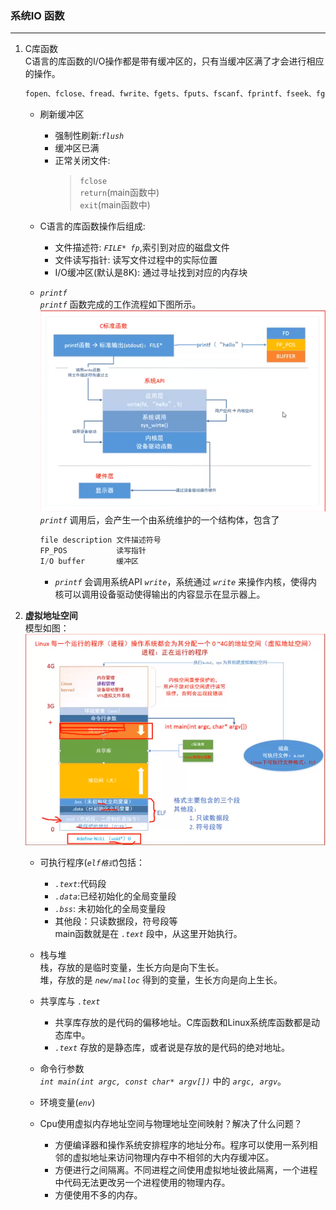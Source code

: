 ### 系统IO 函数
---
1. C库函数  
    C语言的库函数的I/O操作都是带有缓冲区的，只有当缓冲区满了才会进行相应的操作。  
    ```c
    fopen、fclose、fread、fwrite、fgets、fputs、fscanf、fprintf、fseek、fgetc、fputc、ftell、feof、flush...
    ```  
    + 刷新缓冲区
        + 强制性刷新:*`flush`*
        + 缓冲区已满
        + 正常关闭文件:  
            > `fclose`  
            > `return`(main函数中)  
            > `exit`(main函数中)
    + C语言的库函数操作后组成:
        + 文件描述符: *`FILE* fp`*,索引到对应的磁盘文件
        + 文件读写指针: 读写文件过程中的实际位置
        + I/O缓冲区(默认是8K): 通过寻址找到对应的内存块

    + *`printf`*  
    *`printf`* 函数完成的工作流程如下图所示。
        ![*`printf`* 工作流程](./Image/printf.jpg)  
         *`printf`*  调用后，会产生一个由系统维护的一个结构体，包含了
        ```cpp  
        file description 文件描述符号
        FP_POS           读写指针
        I/O buffer       缓冲区
        ```
        +  *`printf`* 会调用系统API *`write`*，系统通过 *`write`* 来操作内核，使得内核可以调用设备驱动使得输出的内容显示在显示器上。
        
     

2. **虚拟地址空间**  
    模型如图：  
        ![虚拟地址模型](./Image/virtual_address.jpg)

    + 可执行程序(*`elf格式`*)包括：  
        + *`.text`*:代码段
        + *`.data`*:已经初始化的全局变量段
        + *`.bss`*: 未初始化的全局变量段
        + 其他段：只读数据段，符号段等  
        main函数就是在 *`.text`* 段中，从这里开始执行。
    
    + 栈与堆   
    栈，存放的是临时变量，生长方向是向下生长。  
    堆，存放的是 *`new/malloc`* 得到的变量，生长方向是向上生长。

    + 共享库与 *`.text`*
        + 共享库存放的是代码的偏移地址。C库函数和Linux系统库函数都是动态库中。
        + *`.text`* 存放的是静态库，或者说是存放的是代码的绝对地址。
    
    + 命令行参数  
        *`int main(int argc, const char* argv[])`* 中的 *`argc, argv`*。  

    + 环境变量(*`env`*)
    
    + Cpu使用虚拟内存地址空间与物理地址空间映射？解决了什么问题？  
        + 方便编译器和操作系统安排程序的地址分布。程序可以使用一系列相邻的虚拟地址来访问物理内存中不相邻的大内存缓冲区。
        + 方便进行之间隔离。不同进程之间使用虚拟地址彼此隔离，一个进程中代码无法更改另一个进程使用的物理内存。
        + 方便使用不多的内存。
